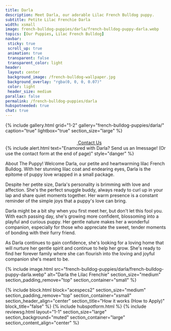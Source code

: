 ```yaml
---
title: Darla
description: Meet Darla, our adorable Lilac French Bulldog puppy.
subtitle: Petite Lilac Frenchie Darla
width: xsmall
image: french-bulldog-puppies/darla/french-bulldog-puppy-darla.webp
topics: [Our Puppies, Lilac French Bulldog]
navbar:
 sticky: true
 scroll_up: true
 animation: true
 transparent: false
 transparent_color: light
header:
 layout: center
 background_image: /french-bulldog-wallpaper.jpg
 background_overlay: "rgba(0, 0, 0, 0.07)"
 color: light
 header_size: medium
parallax: false
permalink: /french-bulldog-puppies/darla
hubspotneeded: true
chat: true
---
```


{% include gallery.html
grid="1-2"
gallery="french-bulldog-puppies/darla/"
caption="true"
lightbox="true"
section_size="large"
%}

<center><a class="uk-button uk-button-danger uk-border-pill uk-button-xlarge my-border-rounded" href="tel:212-739-0182">
    <span data-uk-icon="phone" class="uk-icon">
        <svg width="20" height="20" viewBox="0 0 20 20" xmlns="http://www.w3.org/2000/svg"></svg>
    </span>
    Contact Us
</a>
</center>
{% include alert.html text="Enamored with Darla? Send us an Imessage! (Or use the contact form at the end of page)" style="danger" %}

About The Puppy!
Welcome Darla, our petite and heartwarming lilac French Bulldog. With her stunning lilac coat and endearing eyes, Darla is the epitome of puppy love wrapped in a small package.

Despite her petite size, Darla's personality is brimming with love and affection. She's the perfect snuggle buddy, always ready to curl up in your lap and share quiet moments together. Her warm presence is a constant reminder of the simple joys that a puppy's love can bring.

Darla might be a bit shy when you first meet her, but don't let this fool you. With each passing day, she's growing more confident, blossoming into a playful and curious puppy. Her gentle nature makes her a wonderful companion, especially for those who appreciate the sweet, tender moments of bonding with their furry friend.

As Darla continues to gain confidence, she's looking for a loving home that will nurture her gentle spirit and continue to help her grow. She's ready to find her forever family where she can flourish into the loving and joyful companion she's meant to be.

{% include image.html
src="french-bulldog-puppies/darla/french-bulldog-puppy-darla.webp"
alt="Darla the Lilac Frenchie"
section_size="medium"
section_padding_remove="top"
section_container="small"
%}

{% include block.html
block="acespecs2"
section_size="medium"
section_padding_remove="top"
section_container="xsmall"
section_header_align="center"
section_title="How it works (How to Apply)"
block_title="false"
%}
{% include hubspotform.html %}
{% include reviewsg.html
layout="1-1"
section_size="large"
section_background="muted"
section_container="large"
section_content_align="center"
%}